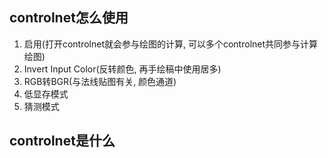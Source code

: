 ## controlnet怎么使用

1. 启用(打开controlnet就会参与绘图的计算, 可以多个controlnet共同参与计算绘图)
2. Invert Input Color(反转颜色, 再手绘稿中使用居多)
3. RGB转BGR(与法线贴图有关, 颜色通道)
4. 低显存模式
5. 猜测模式

## controlnet是什么
